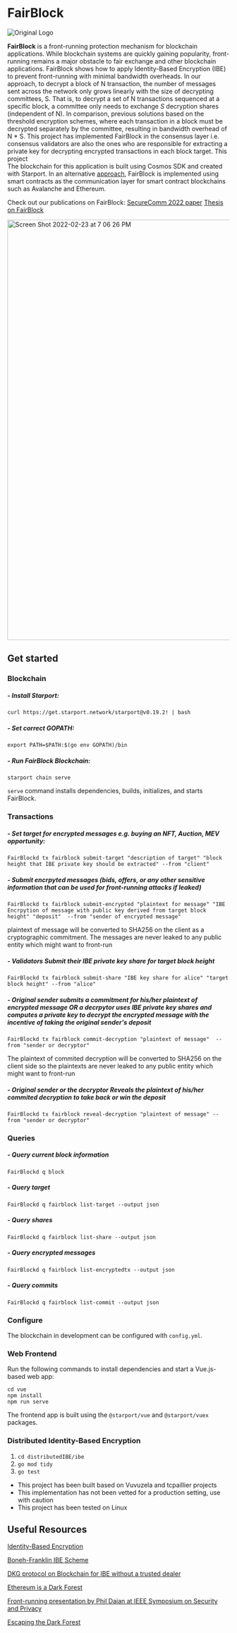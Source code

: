 # FairBlock
![Original Logo](https://user-images.githubusercontent.com/34263018/186832886-c4d7659c-3f31-43c1-ac04-39a9f3ef6b3d.png)

**FairBlock** is a front-running protection mechanism for blockchain applications.
While blockchain systems are quickly gaining popularity, front-running remains a major obstacle to fair exchange and other blockchain applications. FairBlock shows how to apply Identity-Based Encryption (IBE) to prevent front-running with minimal bandwidth overheads. In our approach, to decrypt a block of N transaction, the number of messages sent across the network only grows linearly with the size of decrypting committees, S. That is, to decrypt a set of N transactions sequenced at a specific block, a committee only needs to exchange $S$ decryption shares (independent of N). In comparison, previous solutions based on the threshold encryption schemes, where each transaction in a block must be decrypted separately by the committee, resulting in bandwidth overhead of N * S. This project has implemented FairBlock in the consensus layer i.e. consensus validators are also the ones who are responsible for extracting a private key for decrypting encrypted transactions in each block target. This project  
The blockchain for this application is built using Cosmos SDK and created with Starport. In an alternative [approach](https://github.com/pememoni/FairBlock-SC), FairBlock is implemented using smart contracts as the communication layer for smart contract blockchains such as Avalanche and Ethereum.

Check out our publications on FairBlock: 
[SecureComm 2022 paper](https://eprint.iacr.org/2022/1066)
[Thesis on FairBlock](https://uwspace.uwaterloo.ca/handle/10012/18554)

<img width="953" alt="Screen Shot 2022-02-23 at 7 06 26 PM" src="https://user-images.githubusercontent.com/34263018/155432112-3abcce88-989c-41f2-a00c-0fbf98892ea0.png">


## Get started
### Blockchain
##### - Install Starport:
```
curl https://get.starport.network/starport@v0.19.2! | bash
```

##### - Set correct GOPATH:
```
export PATH=$PATH:$(go env GOPATH)/bin
```

##### - Run FairBlock Blockchain:
```
starport chain serve
```
`serve` command installs dependencies, builds, initializes, and starts FairBlock.


### Transactions

##### - Set target for encrypted messages e.g. buying an NFT, Auction, MEV opportunity:
```
FairBlockd tx fairblock submit-target "description of target" "block height that IBE private key should be extracted" --from "client"
```
##### - Submit encrpyted messages (bids, offers, or any other sensitive information that can be used for front-running attacks if leaked)
```
FairBlockd tx fairblock submit-encrypted "plaintext for message" "IBE Encrpytion of message with public key derived from target block height" "deposit"  --from "sender of encrypted message" 
```
plaintext of message will be converted to SHA256 on the client as a cryptographic commitment. The messages are never leaked to any public entity which might want to front-run

##### - Validators Submit their IBE private key share for target block height
```
FairBlockd tx fairblock submit-share "IBE key share for alice" "target block height" --from "alice"
```
##### - Original sender submits a commitment for his/her plaintext of encrypted message OR a decrpytor uses IBE private key shares and computes a private key to decrypt the encrypted message with the incentive of taking the original sender's deposit
```
FairBlockd tx fairblock commit-decryption "plaintext of message"  --from "sender or decryptor"
```
The plaintext of commited decryption will be converted to SHA256 on the client side so the plaintexts are never leaked to any public entity which might want to front-run
##### - Original sender or the decryptor Reveals the plaintext of his/her commited decryption to take back or win the deposit
```
FairBlockd tx fairblock reveal-decryption "plaintext of message" --from "sender or decryptor" 
```

### Queries

##### - Query current block information
```
FairBlockd q block
```

##### - Query target
```
FairBlockd q fairblock list-target --output json
```
##### - Query shares
```
FairBlockd q fairblock list-share --output json
```
##### - Query encrypted messages
```
FairBlockd q fairblock list-encryptedtx --output json
```
##### - Query commits
```
FairBlockd q fairblock list-commit --output json
```

### Configure

The blockchain in development can be configured with `config.yml`.

### Web Frontend

Run the following commands to install dependencies and start a Vue.js-based web app:

```
cd vue
npm install
npm run serve
```

The frontend app is built using the `@starport/vue` and `@starport/vuex` packages.

### Distributed Identity-Based Encryption

1. `cd distributedIBE/ibe`
2. `go mod tidy`
3. `go test`

* This project has been built based on Vuvuzela and tcpaillier projects
* This implementation has not been vetted for a production setting, use with caution
* This project has been tested on Linux
## Useful Resources

[Identity-Based Encryption](https://en.wikipedia.org/wiki/Identity-based_encryption)

[Boneh-Franklin IBE Scheme](https://crypto.stanford.edu/~dabo/papers/bfibe.pdf)

[DKG protocol on Blockchain for IBE without a trusted dealer](https://github.com/anoma/ferveo)

[Ethereum is a Dark Forest](https://www.paradigm.xyz/2020/08/ethereum-is-a-dark-forest)

[Front-running presentation by Phil Daian at IEEE Symposium on Security and Privacy](https://www.youtube.com/watch?v=vR1v7AQ8i3k&feature=youtu.be)

[Escaping the Dark Forest](https://samczsun.com/escaping-the-dark-forest/)
